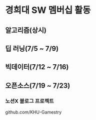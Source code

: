 # 경희대 SW 멤버십 활동

## 알고리즘(상시)

## 딥 러닝(7/5 ~ 7/9)

## 빅데이터(7/12 ~ 7/16)

## 오픈소스(7/19 ~ 7/23)

### 노션X 블로그 프로젝트
github.com/KHU-Gamestry
